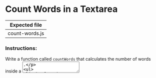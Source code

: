 # Count Words in a Textarea

| Expected file  |
| -------------- |
| count-words.js |

### Instructions:

Write a function called `countWords` that calculates the number of words inside a <textarea>.

- The function should accept the ID of a <textarea>.
- It should return the number of words, defined as space-separated strings.

### Expected Function:

```js
function countWords(textareaId) {
  //...
}
```
